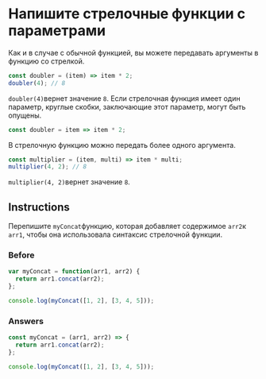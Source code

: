 # Напишите стрелочные функции с параметрами
Как и в случае с обычной функцией, вы можете передавать аргументы в функцию со стрелкой.
```javascript
const doubler = (item) => item * 2;
doubler(4); // 8
```
`doubler(4)`вернет значение `8`.
Если стрелочная функция имеет один параметр, круглые скобки, заключающие этот параметр, могут быть опущены.
```javascript
const doubler = item => item * 2;
```
В стрелочную функцию можно передать более одного аргумента.
```javascript
const multiplier = (item, multi) => item * multi;
multiplier(4, 2); // 8
```
`multiplier(4, 2)`вернет значение `8`.

## Instructions

Перепишите `myConcat`функцию, которая добавляет содержимое `arr2`к `arr1`, чтобы она использовала синтаксис стрелочной функции.

### Before

```javascript
var myConcat = function(arr1, arr2) {
  return arr1.concat(arr2);
};

console.log(myConcat([1, 2], [3, 4, 5]));
```

### Answers

```javascript
const myConcat = (arr1, arr2) => {
  return arr1.concat(arr2);
};

console.log(myConcat([1, 2], [3, 4, 5]));
```
